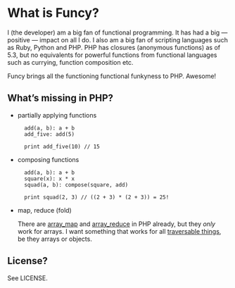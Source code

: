 What is Funcy?
==============
I (the developer) am a big fan of functional programming. It has had a big — positive — impact on all I do. I also am a big fan of scripting languages such as Ruby, Python and PHP. PHP has closures (anonymous functions) as of 5.3, but no equivalents for powerful functions from functional languages such as currying, function composition etc.

Funcy brings all the functioning functional funkyness to PHP. Awesome!

What’s missing in PHP?
----------------------
- partially applying functions

        add(a, b): a + b
        add_five: add(5)
        
        print add_five(10) // 15
      
- composing functions
  
        add(a, b): a + b
        square(x): x * x
        squad(a, b): compose(square, add)
        
        print squad(2, 3) // ((2 + 3) * (2 + 3)) = 25!
  
- map, reduce (fold)

  There are [array_map][] and [array_reduce][] in PHP already, but they
  *only* work for arrays. I want something that works for all [traversable things][], be they arrays or objects.

License?
----------
See LICENSE.

[array_map]: http://php.net/array_map
[array_reduce]: http://php.net/array_reduce
[traversable things]: http://php.net/Traversable